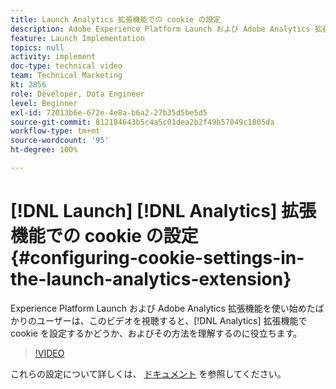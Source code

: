 ```yaml
---
title: Launch Analytics 拡張機能での cookie の設定
description: Adobe Experience Platform Launch および Adobe Analytics 拡張機能を使い始めたばかりのユーザーは、このビデオを視聴すると、Analytics 拡張機能で cookie を設定するかどうかとその方法を理解するのに役立ちます。
feature: Launch Implementation
topics: null
activity: implement
doc-type: technical video
team: Technical Marketing
kt: 2856
role: Developer, Data Engineer
level: Beginner
exl-id: 72013b6e-672e-4e8a-b6a2-27b35d5be5d5
source-git-commit: 812184643b5c4a5c01dea2b2f49b57049c1805da
workflow-type: tm+mt
source-wordcount: '95'
ht-degree: 100%

---
```


# [!DNL Launch] [!DNL Analytics] 拡張機能での cookie の設定 {#configuring-cookie-settings-in-the-launch-analytics-extension}

Experience Platform Launch および Adobe Analytics 拡張機能を使い始めたばかりのユーザーは、このビデオを視聴すると、[!DNL Analytics] 拡張機能で cookie を設定するかどうか、およびその方法を理解するのに役立ちます。

>[!VIDEO](https://video.tv.adobe.com/v/27212/?quality=12&learn=on)

これらの設定について詳しくは、 [ドキュメント](https://docs.adobelaunch.com/extension-reference/web/adobe-analytics-extension#cookies) を参照してください。
